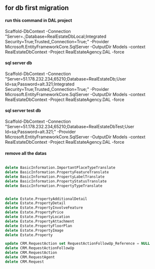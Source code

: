 ﻿## for db first migration 
#### run this command in DAL project
Scaffold-DbContext -Connection "Server=.;Database=RealEstateDbLocal;Integrated Security=True;Trusted_Connection=True;" -Provider Microsoft.EntityFrameworkCore.SqlServer -OutputDir Models -context RealEstateDbContext -Project RealEstateAgency.DAL -force

#### sql server db
Scaffold-DbContext -Connection "Server=51.178.232.234,65210;Database=RealEstateDb;User Id=sa;Password=alt.321;Integrated Security=True;Trusted_Connection=True;" -Provider Microsoft.EntityFrameworkCore.SqlServer -OutputDir Models -context RealEstateDbContext -Project RealEstateAgency.DAL -force

#### sql server test db
Scaffold-DbContext -Connection "Server=51.178.232.234,65210;Database=RealEstateDbTest;User Id=sa;Password=alt.321;" -Provider Microsoft.EntityFrameworkCore.SqlServer -OutputDir Models -context RealEstateDbContext -Project RealEstateAgency.DAL -force


#### remove all the datas
```sql

delete BasicInformation.ImportantPlaceTypeTranslate
delete BasicInformation.PropertyFeatureTranslate
delete BasicInformation.PropertyLabelTranslate
delete BasicInformation.PropertyStatusTranslate
delete BasicInformation.PropertyTypeTranslate


delete Estate.PropertyAdditionalDetail
delete Estate.PropertyDetail
delete Estate.PropertyInvolveFeature
delete Estate.PropertyPrice
delete Estate.PropertyLocation
delete Estate.PropertyAttachment
delete Estate.PropertyFloorPlan
delete Estate.PropertyImage
delete Estate.Property

update CRM.RequestAction set RequestActionFollowUp_Reference = NULL 
delete CRM.RequestActionFollowUp
delete CRM.RequestAction
delete CRM.RequestAgent
delete CRM.Request
```